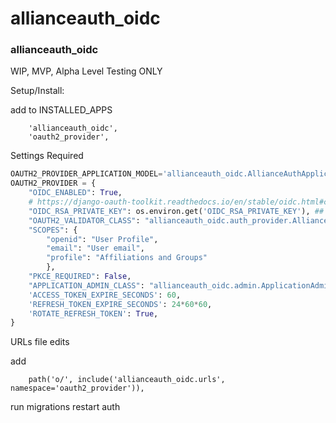 # allianceauth_oidc

### allianceauth_oidc

WIP, MVP, Alpha Level Testing ONLY

Setup/Install:

add to INSTALLED_APPS

```
    'allianceauth_oidc',
    'oauth2_provider',
```

Settings Required

```python
OAUTH2_PROVIDER_APPLICATION_MODEL='allianceauth_oidc.AllianceAuthApplication'
OAUTH2_PROVIDER = {
    "OIDC_ENABLED": True,
    # https://django-oauth-toolkit.readthedocs.io/en/stable/oidc.html#creating-rsa-private-key
    "OIDC_RSA_PRIVATE_KEY": os.environ.get('OIDC_RSA_PRIVATE_KEY'), ## Load your private key into an env variable
    "OAUTH2_VALIDATOR_CLASS": "allianceauth_oidc.auth_provider.AllianceAuthOAuth2Validator",
    "SCOPES": {
        "openid": "User Profile",
        "email": "User email",
        "profile": "Affiliations and Groups"
        },
    "PKCE_REQUIRED": False,
    "APPLICATION_ADMIN_CLASS": "allianceauth_oidc.admin.ApplicationAdmin",
    'ACCESS_TOKEN_EXPIRE_SECONDS': 60,
    'REFRESH_TOKEN_EXPIRE_SECONDS': 24*60*60,
    'ROTATE_REFRESH_TOKEN': True,
}
```

URLs file edits

add

```
    path('o/', include('allianceauth_oidc.urls', namespace='oauth2_provider')),
```

run migrations
restart auth

